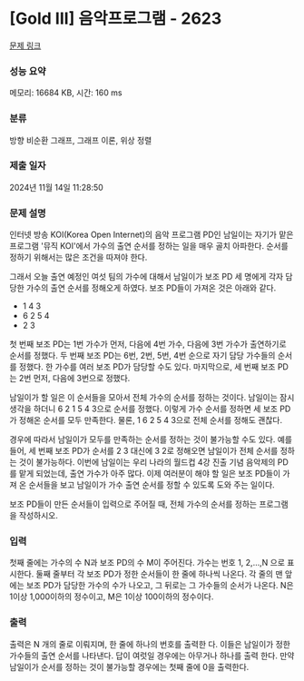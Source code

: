 # [Gold III] 음악프로그램 - 2623 

[문제 링크](https://www.acmicpc.net/problem/2623) 

### 성능 요약

메모리: 16684 KB, 시간: 160 ms

### 분류

방향 비순환 그래프, 그래프 이론, 위상 정렬

### 제출 일자

2024년 11월 14일 11:28:50

### 문제 설명

<p>인터넷 방송 KOI(Korea Open Internet)의 음악 프로그램 PD인 남일이는 자기가 맡은 프로그램 '뮤직 KOI'에서 가수의 출연 순서를 정하는 일을 매우 골치 아파한다. 순서를 정하기 위해서는 많은 조건을 따져야 한다.</p>

<p>그래서 오늘 출연 예정인 여섯 팀의 가수에 대해서 남일이가 보조 PD 세 명에게 각자 담당한 가수의 출연 순서를 정해오게 하였다. 보조 PD들이 가져온 것은 아래와 같다.</p>

<ul>
	<li>1 4 3</li>
	<li>6 2 5 4</li>
	<li>2 3</li>
</ul>

<p>첫 번째 보조 PD는 1번 가수가 먼저, 다음에 4번 가수, 다음에 3번 가수가 출연하기로 순서를 정했다. 두 번째 보조 PD는 6번, 2번, 5번, 4번 순으로 자기 담당 가수들의 순서를 정했다. 한 가수를 여러 보조 PD가 담당할 수도 있다. 마지막으로, 세 번째 보조 PD는 2번 먼저, 다음에 3번으로 정했다.</p>

<p>남일이가 할 일은 이 순서들을 모아서 전체 가수의 순서를 정하는 것이다. 남일이는 잠시 생각을 하더니 6 2 1 5 4 3으로 순서를 정했다. 이렇게 가수 순서를 정하면 세 보조 PD가 정해온 순서를 모두 만족한다. 물론, 1 6 2 5 4 3으로 전체 순서를 정해도 괜찮다.</p>

<p>경우에 따라서 남일이가 모두를 만족하는 순서를 정하는 것이 불가능할 수도 있다. 예를 들어, 세 번째 보조 PD가 순서를 2 3 대신에 3 2로 정해오면 남일이가 전체 순서를 정하는 것이 불가능하다. 이번에 남일이는 우리 나라의 월드컵 4강 진출 기념 음악제의 PD를 맡게 되었는데, 출연 가수가 아주 많다. 이제 여러분이 해야 할 일은 보조 PD들이 가져 온 순서들을 보고 남일이가 가수 출연 순서를 정할 수 있도록 도와 주는 일이다.</p>

<p>보조 PD들이 만든 순서들이 입력으로 주어질 때, 전체 가수의 순서를 정하는 프로그램을 작성하시오.</p>

### 입력 

 <p>첫째 줄에는 가수의 수 N과 보조 PD의 수 M이 주어진다. 가수는 번호 1, 2,…,N 으로 표시한다. 둘째 줄부터 각 보조 PD가 정한 순서들이 한 줄에 하나씩 나온다. 각 줄의 맨 앞에는 보조 PD가 담당한 가수의 수가 나오고, 그 뒤로는 그 가수들의 순서가 나온다. N은 1이상 1,000이하의 정수이고, M은 1이상 100이하의 정수이다.</p>

### 출력 

 <p>출력은 N 개의 줄로 이뤄지며, 한 줄에 하나의 번호를 출력한 다. 이들은 남일이가 정한 가수들의 출연 순서를 나타낸다. 답이 여럿일 경우에는 아무거나 하나를 출력 한다. 만약 남일이가 순서를 정하는 것이 불가능할 경우에는 첫째 줄에 0을 출력한다.</p>

